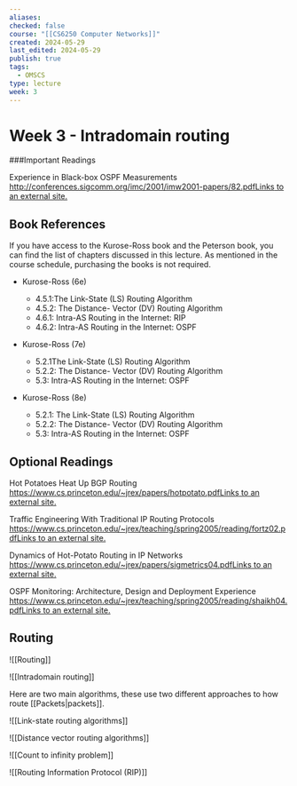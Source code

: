```yaml
---
aliases: 
checked: false
course: "[[CS6250 Computer Networks]]"
created: 2024-05-29
last_edited: 2024-05-29
publish: true
tags:
  - OMSCS
type: lecture
week: 3
---
```

# Week 3 - Intradomain routing

###Important Readings

Experience in Black-box OSPF Measurements  
[http://conferences.sigcomm.org/imc/2001/imw2001-papers/82.pdfLinks to an external site.](http://conferences.sigcomm.org/imc/2001/imw2001-papers/82.pdf)

## Book References

If you have access to the Kurose-Ross book and the Peterson book, you can find the list of chapters discussed in this lecture. As mentioned in the course schedule, purchasing the books is not required.

- Kurose-Ross (6e)
    - 4.5.1:The Link-State (LS) Routing Algorithm
    - 4.5.2: The Distance- Vector (DV) Routing Algorithm
    - 4.6.1: Intra-AS Routing in the Internet: RIP
    - 4.6.2: Intra-AS Routing in the Internet: OSPF
- Kurose-Ross (7e)
    - 5.2.1The Link-State (LS) Routing Algorithm
    - 5.2.2: The Distance- Vector (DV) Routing Algorithm
    - 5.3: Intra-AS Routing in the Internet: OSPF

- Kurose-Ross (8e)
    - 5.2.1: The Link-State (LS) Routing Algorithm
    - 5.2.2: The Distance- Vector (DV) Routing Algorithm
    - 5.3: Intra-AS Routing in the Internet: OSPF

## Optional Readings

Hot Potatoes Heat Up BGP Routing  
[https://www.cs.princeton.edu/~jrex/papers/hotpotato.pdfLinks to an external site.](https://www.cs.princeton.edu/~jrex/papers/hotpotato.pdf "Link")  

Traffic Engineering With Traditional IP Routing Protocols  
[https://www.cs.princeton.edu/~jrex/teaching/spring2005/reading/fortz02.pdfLinks to an external site.](https://www.cs.princeton.edu/~jrex/teaching/spring2005/reading/fortz02.pdf "Link")  

Dynamics of Hot-Potato Routing in IP Networks  
[https://www.cs.princeton.edu/~jrex/papers/sigmetrics04.pdfLinks to an external site.](https://www.cs.princeton.edu/~jrex/papers/sigmetrics04.pdf "Link")  

OSPF Monitoring: Architecture, Design and Deployment Experience  
[https://www.cs.princeton.edu/~jrex/teaching/spring2005/reading/shaikh04.pdfLinks to an external site.](https://www.cs.princeton.edu/~jrex/teaching/spring2005/reading/shaikh04.pdf "Link")

## Routing

![[Routing]]

![[Intradomain routing]]

Here are two main algorithms, these use two different approaches to how route [[Packets|packets]].

![[Link-state routing algorithms]]

![[Distance vector routing algorithms]]

![[Count to infinity problem]]

![[Routing Information Protocol (RIP)]]

